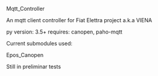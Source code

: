 Mqtt_Controller

An mqtt client controller for Fiat Elettra project a.k.a VIENA

py version: 3.5+
requires: canopen, paho-mqtt

Current submodules used:

Epos_Canopen

Still in preliminar tests
